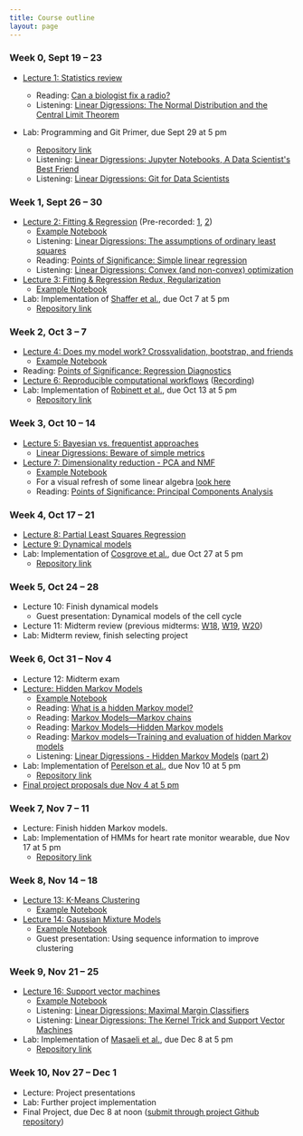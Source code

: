 ```yaml
---
title: Course outline
layout: page
---
```


### Week 0, Sept 19 – 23

- [Lecture 1: Statistics review](../public/Wk1-Lecture1.pdf)
  - Reading: [Can a biologist fix a radio?](https://www.cell.com/cancer-cell/fulltext/S1535-6108(02)00133-2)
  - Listening: [Linear Digressions: The Normal Distribution and the Central Limit Theorem](https://lineardigressions.com/episodes/2018/12/9/the-normal-distribution-and-the-central-limit-theorem)

- Lab: Programming and Git Primer, due Sept 29 at 5 pm
  - [Repository link](https://classroom.github.com/a/3LPFxns6)
  - Listening: [Linear Digressions: Jupyter Notebooks, A Data Scientist's Best Friend](https://lineardigressions.com/episodes/2017/8/20/jupyter-notebooks-a-data-scientists-best-friend)
  - Listening: [Linear Digressions: Git for Data Scientists](https://lineardigressions.com/episodes/2018/6/3/git-for-data-scientists)

### Week 1, Sept 26 – 30

<!-- lecture 2 remote due to SIAM -->

- [Lecture 2: Fitting & Regression](../public/Wk1-Lecture2.pdf) (Pre-recorded: [1](https://youtu.be/-lG53OEl1-s), [2](https://youtu.be/k0xUp8DPNIA))
  - [Example Notebook](../public/examples/OLS-Example.ipynb)
  - Listening: [Linear Digressions: The assumptions of ordinary least squares](https://lineardigressions.com/episodes/2019/1/12/the-assumptions-of-ordinary-least-squares)
  - Reading: [Points of Significance: Simple linear regression](https://www.nature.com/nmeth/journal/v12/n11/full/nmeth.3627.html)
  - Listening: [Linear Digressions: Convex (and non-convex) optimization](https://lineardigressions.com/episodes/2018/12/16/convex-and-non-convex-optimization)
- [Lecture 3: Fitting & Regression Redux, Regularization](../public/Wk2-Lecture3.pdf)
  - [Example Notebook](../public/examples/Regularization-Example.ipynb)
- Lab: Implementation of [Shaffer et al.](https://www.nature.com/nature/journal/v546/n7658/abs/nature22794.html), due Oct 7 at 5 pm
  - [Repository link](https://classroom.github.com/a/QcUTUD2y)

### Week 2, Oct 3 – 7

- [Lecture 4: Does my model work? Crossvalidation, bootstrap, and friends](../public/Wk2-Lecture4.pdf)
  - [Example Notebook](../public/examples/CrossVal-Example.ipynb)
- Reading: [Points of Significance: Regression Diagnostics](https://www.nature.com/nmeth/journal/v13/n5/abs/nmeth.3854.html)
- [Lecture 6: Reproducible computational workflows](../public/Wk3-Lecture6.pdf) ([Recording](https://youtu.be/Rh2SdM2_IIg))
- Lab: Implementation of [Robinett et al.](https://doi.org/10.1016/j.cels.2018.05.018), due Oct 13 at 5 pm
  - [Repository link](https://classroom.github.com/a/ot_ZCaiY)

### Week 3, Oct 10 – 14

- [Lecture 5: Bayesian vs. frequentist approaches](../public/Wk3-Lecture5.pdf)
  - [Linear Digressions: Beware of simple metrics](https://lineardigressions.com/episodes/2019/12/22/data-scientists-beware-of-simple-metrics)
- [Lecture 7: Dimensionality reduction - PCA and NMF](../public/Wk4-Lecture7.pdf)
  - [Example Notebook](../public/examples/PCA-NNMF.ipynb)
  - For a visual refresh of some linear algebra [look here](https://www.youtube.com/playlist?list=PLZHQObOWTQDPD3MizzM2xVFitgF8hE_ab)
  - Reading: [Points of Significance: Principal Components Analysis](https://www.nature.com/articles/nmeth.4346)

### Week 4, Oct 17 – 21

<!-- lecture 9 remote due to SACB -->

- [Lecture 8: Partial Least Squares Regression](../public/Wk4-Lecture8.pdf)
- [Lecture 9: Dynamical models](../public/Wk5-Lecture09.pdf)
- Lab: Implementation of [Cosgrove et al.](https://pubs.rsc.org/en/Content/ArticleLanding/2010/MB/b926287c), due Oct 27 at 5 pm
  - [Repository link](https://classroom.github.com/a/e7aoa1hr)

### Week 5, Oct 24 – 28

- Lecture 10: Finish dynamical models
  - Guest presentation: Dynamical models of the cell cycle
- Lecture 11: Midterm review (previous midterms: [W18](../files/midterm-W18.pdf), [W19](../files/midterm-W19.pdf), [W20](../files/midterm-W20.pdf))
- Lab: Midterm review, finish selecting project

### Week 6, Oct 31 – Nov 4

- Lecture 12: Midterm exam
- [Lecture: Hidden Markov Models](../public/Wk5-Lecture10.pdf)
  - [Example Notebook](../public/examples/HMMs-example.ipynb)
  - Reading: [What is a hidden Markov model?](https://www.nature.com/articles/nbt1004-1315)
  - Reading: [Markov Models—Markov chains](https://www.nature.com/articles/s41592-019-0476-x)
  - Reading: [Markov Models—Hidden Markov models](https://www.nature.com/articles/s41592-019-0532-6)
  - Reading: [Markov models—Training and evaluation of hidden Markov models](https://www.nature.com/articles/s41592-019-0702-6)
  - Listening: [Linear Digressions - Hidden Markov Models](https://lineardigressions.com/episodes/2016/2/23/introducing-hidden-markov-models-hmm-part-1) ([part 2](https://lineardigressions.com/episodes/2016/2/23/genetics-and-um-detection-hmms-part-2))
- Lab: Implementation of [Perelson et al.](https://www.science.org/doi/10.1126/science.271.5255.1582), due Nov 10 at 5 pm
  - [Repository link](https://classroom.github.com/a/I2ygrEAV)
- [Final project proposals due Nov 4 at 5 pm](https://ccle.ucla.edu/mod/assign/view.php?id=4115441)

### Week 7, Nov 7 – 11

- Lecture: Finish hidden Markov models.
- Lab: Implementation of HMMs for heart rate monitor wearable, due Nov 17 at 5 pm
  - [Repository link](https://classroom.github.com/a/2II4BaXL)

### Week 8, Nov 14 – 18

- [Lecture 13: K-Means Clustering](../public/Wk7-Lecture13.pdf)
  - [Example Notebook](../public/examples/K-Means.ipynb)
- [Lecture 14: Gaussian Mixture Models](../public/Wk7-Lecture14.pdf)
  - [Example Notebook](../public/examples/Gaussian-Mixtures.ipynb)
  - Guest presentation: Using sequence information to improve clustering

### Week 9, Nov 21 – 25

- [Lecture 16: Support vector machines](../public/Wk8-Lecture16.pdf)
  - [Example Notebook](../public/examples/SVMs-example.ipynb)
  - Listening: [Linear Digressions: Maximal Margin Classifiers](https://lineardigressions.com/episodes/2017/12/3/maximal-margin-classifiers)
  - Listening: [Linear Digressions: The Kernel Trick and Support Vector Machines](https://lineardigressions.com/episodes/2017/12/10/the-kernel-trick-and-support-vector-machines)
- Lab: Implementation of [Masaeli et al.](https://www.nature.com/articles/srep37863), due Dec 8 at 5 pm
  - [Repository link](https://classroom.github.com/a/miYiiLF0)

### Week 10, Nov 27 – Dec 1

- Lecture: Project presentations
- Lab: Further project implementation
- Final Project, due Dec 8 at noon ([submit through project Github repository](https://classroom.github.com/a/lC-t8NEe))

